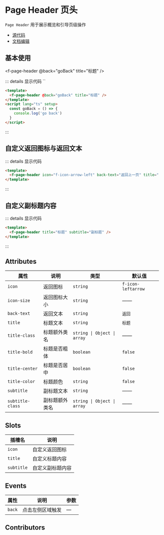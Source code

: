 # Page Header 页头

`Page Header` 用于展示概览和引导页级操作

- [源代码](https://github.com/FightingDesign/fighting-design/tree/master/packages/fighting-design/page-header)
- [文档编辑](https://github.com/FightingDesign/fighting-design/blob/master/docs/docs/components/page-header.md)

## 基本使用

<f-page-header @back="goBack" title="标题" />

::: details 显示代码
``

```html
<template>
  <f-page-header @back="goBack" title="标题" />
</template>
<script lang="ts" setup>
  const goBack = () => {
    console.log('go back')
  }
</script>
```

:::

## 自定义返回图标与返回文本

<f-page-header icon="f-icon-arrow-left" back-text="返回上一页" title="标题" />

::: details 显示代码

```html
<template>
  <f-page-header icon="f-icon-arrow-left" back-text="返回上一页" title="标题" />
</template>
```

:::

## 自定义副标题内容

<f-page-header title="标题" subtitle="副标题" />

::: details 显示代码

```html
<template>
  <f-page-header title="标题" subtitle="副标题" />
</template>
```

:::

## Attributes

| 属性             | 说明           | 类型                        | 默认值             |
| ---------------- | -------------- | --------------------------- | ------------------ |
| `icon`           | 返回图标       | `string`                    | `f-icon-leftarrow` |
| `icon-size`      | 返回图标大小   | `string`                    | ——                 |
| `back-text`      | 返回文本       | `string`                    | `返回`             |
| `title`          | 标题文本       | `string`                    | `标题`             |
| `title-class`    | 标题额外类名   | `string \| Object \| array` | ——                 |
| `title-bold`     | 标题是否粗体   | `boolean`                   | `false`            |
| `title-center`   | 标题是否居中   | `boolean`                   | `false`            |
| `title-color`    | 标题颜色       | `string`                    | `false`            |
| `subtitle`       | 副标题文本     | `string`                    | ——                 |
| `subtitle-class` | 副标题额外类名 | `string \| Object \| array` | ——                 |

## Slots

| 插槽名     | 说明             |
| ---------- | ---------------- |
| `icon`     | 自定义返回图标   |
| `title`    | 自定义标题内容   |
| `subtitle` | 自定义副标题内容 |

## Events

| 属性   | 说明             | 参数 |
| ------ | ---------------- | ---- |
| `back` | 点击左侧区域触发 | —    |

## Contributors

<a href="https://github.com/Tyh2001" target="_blank">
  <f-avatar round src="https://avatars.githubusercontent.com/u/73180970?v=4" />
</a>

<a href="https://github.com/yzj940619" target="_blank">
  <f-avatar round src="https://avatars.githubusercontent.com/u/42865478?v=4" />
</a>

<style scoped>
</style>

<script setup>
  const goBack = () => {
    console.log('go back')
  }
</script>
